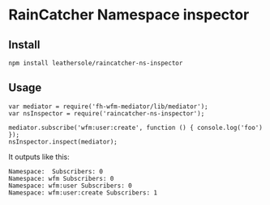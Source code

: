 # RainCatcher Namespace inspector

## Install

```
npm install leathersole/raincatcher-ns-inspector
```

## Usage
```
var mediator = require('fh-wfm-mediator/lib/mediator');
var nsInspector = require('raincatcher-ns-inspector');

mediator.subscribe('wfm:user:create', function () { console.log('foo') });
nsInspector.inspect(mediator);
```

It outputs like this:
```
Namespace:  Subscribers: 0
Namespace: wfm Subscribers: 0
Namespace: wfm:user Subscribers: 0
Namespace: wfm:user:create Subscribers: 1
```

